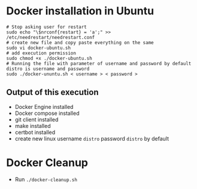 # Docker installation in Ubuntu
```shell
# Stop asking user for restart
sudo echo "\$nrconf{restart} = 'a';" >> /etc/needrestart/needrestart.conf
# create new file and copy paste everything on the same
sudo vi docker-ubuntu.sh 
# add execution permission
sudo chmod +x ./docker-ubuntu.sh
# Running the file with parameter of username and password by default distro is username and password
sudo ./docker-ununtu.sh < username > < password >
```
## Output of this execution

* Docker Engine installed
* Docker compose installed
* git client installed
* make installed
* certbot installed
* create new linux username `distro` password `distro` by default

# Docker Cleanup
* Run `./docker-cleanup.sh`